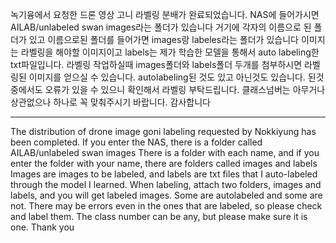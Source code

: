 녹기융에서 요청한 드론 영상 고니 라벨링 분배가 완료되었습니다. NAS에 들어가시면 AILAB/unlabeled swan images라는 폴더가 있습니다 거기에 각자의 이름으로 된 폴더가 있고 이름으로된 폴더를 들어가면 images랑 labeles라는 폴더가 있습니다 이미지는 라벨링을 해야할 이미지이고 labels는 제가 학습한 모델을 통해서 auto labeling한 txt파일입니다. 라벨링 작업하실때 images폴더와 labels폴더 두개를 첨부하시면 라벨링된 이미지를 얻으실 수 있습니다. autolabeling된 것도 있고 아닌것도 있습니다. 된것중에서도 오류가 있을 수 있으니 확인해서 라벨링 부탁드립니다. 클래스넘버는 아무거나 상관없으나 하나로 꼭 맞춰주시기 바랍니다. 감사합니다

---
The distribution of drone image goni labeling requested by Nokkiyung has been completed. If you enter the NAS, there is a folder called AILAB/unlabeled swan images There is a folder with each name, and if you enter the folder with your name, there are folders called images and labels Images are images to be labeled, and labels are txt files that I auto-labeled through the model I learned. When labeling, attach two folders, images and labels, and you will get labeled images. Some are autolabeled and some are not. There may be errors even in the ones that are labeled, so please check and label them. The class number can be any, but please make sure it is one. Thank you

